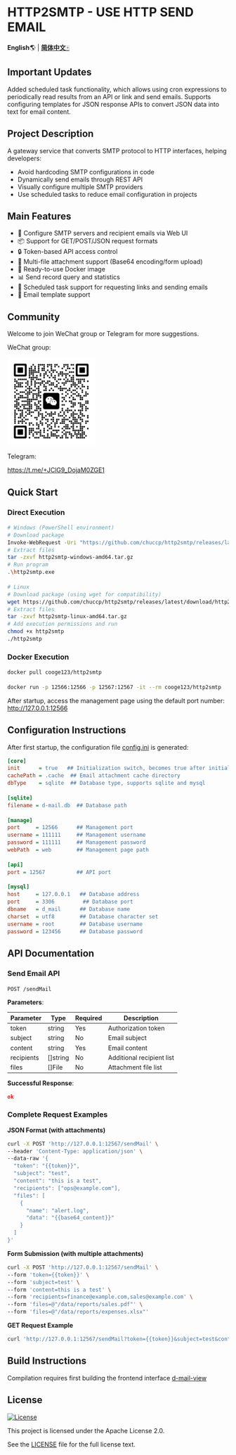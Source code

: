 

# HTTP2SMTP - USE HTTP SEND EMAIL 

**English**🌎 | [**简体中文**🀄](./README_zh.md)

## Important Updates

Added scheduled task functionality, which allows using cron expressions to periodically read results from an API or link and send emails. Supports configuring templates for JSON response APIs to convert JSON data into text for email content.

## Project Description

A gateway service that converts SMTP protocol to HTTP interfaces, helping developers:

- Avoid hardcoding SMTP configurations in code
- Dynamically send emails through REST API
- Visually configure multiple SMTP providers
- Use scheduled tasks to reduce email configuration in projects

## Main Features

- 🚀 Configure SMTP servers and recipient emails via Web UI
- 📦 Support for GET/POST/JSON request formats
- 🔒 Token-based API access control
- 📎 Multi-file attachment support (Base64 encoding/form upload)
- 🐳 Ready-to-use Docker image
- 📊 Send record query and statistics
- 📅 Scheduled task support for requesting links and sending emails
- 📧 Email template support

## Community

Welcome to join WeChat group or Telegram for more suggestions.

WeChat group:

<img src="https://github.com/chuccp/http2smtp/blob/main/image/WeChat.png?raw=true" alt="WebChat" width="200">

Telegram:

https://t.me/+JClG9_DojaM0ZGE1

## Quick Start

### Direct Execution

```bash
# Windows (PowerShell environment)
# Download package
Invoke-WebRequest -Uri "https://github.com/chuccp/http2smtp/releases/latest/download/http2smtp-windows-amd64.tar.gz" -OutFile "http2smtp-windows-amd64.tar.gz"
# Extract files
tar -zxvf http2smtp-windows-amd64.tar.gz
# Run program
.\http2smtp.exe

# Linux
# Download package (using wget for compatibility)
wget https://github.com/chuccp/http2smtp/releases/latest/download/http2smtp-linux-amd64.tar.gz
# Extract files
tar -zxvf http2smtp-linux-amd64.tar.gz
# Add execution permissions and run
chmod +x http2smtp
./http2smtp
```


### Docker Execution

```bash
docker pull cooge123/http2smtp

docker run -p 12566:12566 -p 12567:12567 -it --rm cooge123/http2smtp
```
After startup, access the management page using the default port number: http://127.0.0.1:12566

## Configuration Instructions

After first startup, the configuration file [config.ini](file://C:\Users\cao\Documents\GitHub\http2smtp\config.ini) is generated:

```ini
[core]
init      = true   ## Initialization switch, becomes true after initial configuration
cachePath = .cache  ## Email attachment cache directory
dbType    = sqlite  ## Database type, supports sqlite and mysql

[sqlite]
filename = d-mail.db  ## Database path

[manage]
port     = 12566      ## Management port
username = 111111     ## Management username
password = 111111     ## Management password
webPath  = web        ## Management page path

[api]
port = 12567          ## API port

[mysql]
host     = 127.0.0.1   ## Database address
port     = 3306         ## Database port
dbname   = d_mail      ## Database name
charset  = utf8        ## Database character set
username = root        ## Database username
password = 123456      ## Database password
```


## API Documentation

### Send Email API

`POST /sendMail`

**Parameters**:

| Parameter  | Type     | Required | Description         |
|------------|----------|----------|---------------------|
| token      | string   | Yes      | Authorization token |
| subject    | string   | No       | Email subject       |
| content    | string   | Yes      | Email content       |
| recipients | []string | No       | Additional recipient list |
| files      | []File   | No       | Attachment file list |

**Successful Response**:

```json
ok
```


### Complete Request Examples

**JSON Format (with attachments)**

```bash
curl -X POST 'http://127.0.0.1:12567/sendMail' \
--header 'Content-Type: application/json' \
--data-raw '{
  "token": "{{token}}",
  "subject": "test",
  "content": "this is a test",
  "recipients": ["ops@example.com"],
  "files": [
    {
      "name": "alert.log",
      "data": "{{base64_content}}"
    }
  ]
}'
```


**Form Submission (with multiple attachments)**

```bash
curl -X POST 'http://127.0.0.1:12567/sendMail' \
--form 'token={{token}}' \
--form 'subject=test' \
--form 'content=this is a test' \
--form 'recipients=finance@example.com,sales@example.com' \
--form 'files=@"/data/reports/sales.pdf"' \
--form 'files=@"/data/reports/expenses.xlsx"'
```


**GET Request Example**

```bash
curl 'http://127.0.0.1:12567/sendMail?token={{token}}&subject=test&content=this%20is%20a%20test&recipients=aaa@mail.com,bbb@mail.com'
```


## Build Instructions

Compilation requires first building the frontend interface [d-mail-view](https://github.com/chuccp/d-mail-view)

## License

[![License](https://img.shields.io/badge/license-Apache%202.0-blue.svg)](https://github.com/chuccp/http2smtp/blob/main/LICENSE)

This project is licensed under the Apache License 2.0. 

See the [LICENSE](./LICENSE) file for the full license text.